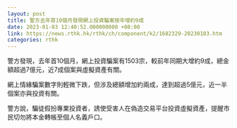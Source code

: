 ```yaml
---
layout: post
title: 警方去年首10個月發現網上投資騙案按年增約9成
date: 2023-01-03 12:40:52.000000000 +08:00
link: https://news.rthk.hk/rthk/ch/component/k2/1682329-20230103.htm
categories: rthk
---
```


警方發現，去年首10個月，網上投資騙案有1503宗，較前年同期大增約9成，總金額超過7億元，近7成個案與虛擬資產有關。

網上情緣騙案數字則輕微下跌，但涉及總額增加約兩成，達到超過5億元，近一半個案亦與投資有關。

警方說，騙徒假扮專業投資者，誘使受害人在偽造交易平台投資虛擬資產，提醒市民切勿將本金轉帳至個人名義戶口。
